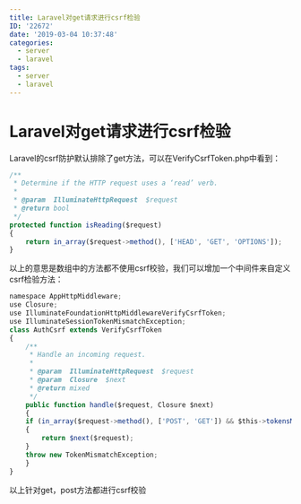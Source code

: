 ```yaml
---
title: Laravel对get请求进行csrf检验
ID: '22672'
date: '2019-03-04 10:37:48'
categories:
  - server
  - laravel
tags:
  - server
  - laravel
---
```


# Laravel对get请求进行csrf检验

Laravel的csrf防护默认排除了get方法，可以在VerifyCsrfToken.php中看到：

``` js 
/**
 * Determine if the HTTP request uses a ‘read’ verb.
 *
 * @param  IlluminateHttpRequest  $request
 * @return bool
 */
protected function isReading($request)
{
    return in_array($request->method(), ['HEAD', 'GET', 'OPTIONS']);
}
```

以上的意思是数组中的方法都不使用csrf校验，我们可以增加一个中间件来自定义csrf检验方法：

``` js 
namespace AppHttpMiddleware;
use Closure;
use IlluminateFoundationHttpMiddlewareVerifyCsrfToken;
use IlluminateSessionTokenMismatchException;
class AuthCsrf extends VerifyCsrfToken
{
    /**
     * Handle an incoming request.
     *
     * @param  IlluminateHttpRequest  $request
     * @param  Closure  $next
     * @return mixed
     */
    public function handle($request, Closure $next)
    {
    if (in_array($request->method(), ['POST', 'GET']) && $this->tokensMatch($request))
    {
        return $next($request);
    }
    throw new TokenMismatchException;
    }
}
```

以上针对get，post方法都进行csrf校验
 
 
 
 
 
 
 
 
 
 
 
 
 
 
 
 
 
 
 
 
 
